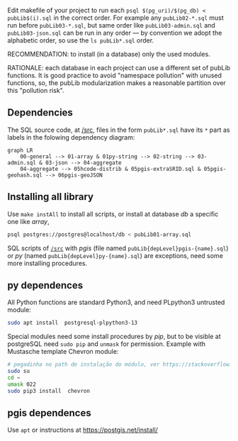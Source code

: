 Edit makefile of your project to run each `psql $(pg_uri)/$(pg_db) < pubLib$(i).sql` in the correct order. For example any `pubLib02-*.sql` must run before `pubLib03-*.sql`, but same order like `pubLib03-admin.sql` and `pubLib03-json.sql` can be run in any order &mdash; by convention we adopt the alphabetic order, so use the `ls pubLib*.sql` order.

RECOMMENDATION: to install (in a database) only the used modules.

RATIONALE: each database in each project can use a different set of pubLib functions. It is good practice to avoid "namespace pollution" with unused functions, so, the pubLib modularization makes a reasonable partition over this "pollution risk".

## Dependencies
The SQL source code, at [/src](http://git.AddressForAll.org/pg_pubLib-v1/tree/main/src), files in the form `pubLib*.sql` have its `*` part as labels in the folowing dependency diagram:  
```mermaid
graph LR
    00-general --> 01-array & 01py-string --> 02-string --> 03-admin.sql & 03-json --> 04-aggregate
    04-aggregate --> 05hcode-distrib & 05pgis-extraSRID.sql & 05pgis-geohash.sql --> 06pgis-geoJSON 
```

## Installing all library

Use `make instAll` to install all scripts, or install at database *db* a specific one like *array*,

```sh
psql postgres://postgres@localhost/db < pubLib01-array.sql
```

SQL scripts of [`/src`](../src) with *pgis* (file named `pubLib{depLevel}pgis-{name}.sql`) or *py* (named `pubLib{depLevel}py-{name}.sql`) are exceptions, need some more installing procedures.

## py dependences
All Python functions are standard Python3, and need  PLpython3 untrusted module:
```sh
sudo apt install  postgresql-plpython3-13
```

Special modules need some install procedures by *pip*, but to be visible at postgreSQL need `sudo pip`  and `unmask` for permission. Example with Mustasche template Chevron module:
```sh
# pegadinha no path de instalação do módulo, ver https://stackoverflow.com/a/69811157/287948
sudo su
cd ~
umask 022
sudo pip3 install  chevron
```

## pgis dependences

Use `apt` or instructions at https://postgis.net/install/

